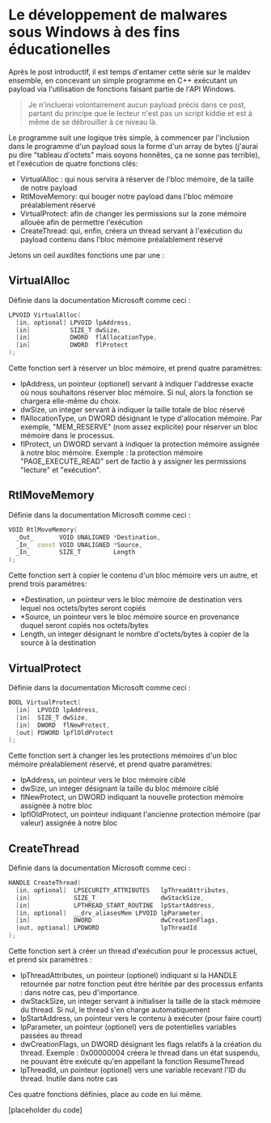 # Le développement de malwares sous Windows à des fins éducationelles 

Après le post introductif, il est temps d'entamer cette série sur le maldev ensemble, en concevant un simple programme en C++ exécutant un payload via l'utilisation de fonctions faisant partie de l'API Windows.

>Je n'incluerai volontairement aucun payload précis dans ce post, partant du principe que le lecteur n'est pas un script kiddie et est à même de se débrouiller à ce niveau là.

Le programme suit une logique très simple, à commencer par l'inclusion dans le programme d'un payload sous la forme d'un array de bytes (j'aurai pu dire "tableau d'octets" mais soyons honnêtes, ça ne sonne pas terrible), et l'exécution de quatre fonctions clés:

*	VirtualAlloc : qui nous servira à réserver de l'bloc mémoire, de la taille de notre payload
*	RtlMoveMemory: qui bouger notre payload dans l'bloc mémoire préalablement réservé
*	VirtualProtect: afin de changer les permissions sur la zone mémoire allouée afin de permettre l'exécution
*	CreateThread: qui, enfin, créera un thread servant à l'exécution du payload contenu dans l'bloc mémoire préalablement réservé


Jetons un oeil auxdites fonctions une par une :

## VirtualAlloc

Définie dans la documentation Microsoft comme ceci : 

```cpp
LPVOID VirtualAlloc(
  [in, optional] LPVOID lpAddress,
  [in]           SIZE_T dwSize,
  [in]           DWORD  flAllocationType,
  [in]           DWORD  flProtect
);
```

Cette fonction sert à réserver un bloc mémoire, et prend quatre paramètres:

*	lpAddress, un pointeur (optionel) servant à indiquer l'addresse exacte où nous souhaitons réserver bloc mémoire. Si nul, alors la fonction se chargera elle-même du choix.
*	dwSize, un integer servant à indiquer la taille totale de bloc réservé
*	flAllocationType, un DWORD désignant le type d'allocation mémoire. Par exemple, "MEM_RESERVE" (nom assez explicite) pour réserver un bloc mémoire dans le processus.
*	flProtect, un DWORD servant à indiquer la protection mémoire assignée à notre bloc mémoire. Exemple : la protection mémoire "PAGE_EXECUTE_READ" sert de factio à y assigner les permissions "lecture" et "exécution".

## RtlMoveMemory

Définie dans la documentation Microsoft comme ceci : 

```cpp
VOID RtlMoveMemory(
  _Out_       VOID UNALIGNED *Destination,
  _In_  const VOID UNALIGNED *Source,
  _In_        SIZE_T         Length
);
```

Cette fonction sert à copier le contenu d'un bloc mémoire vers un autre, et prend trois paramètres:

*	\*Destination, un pointeur vers le bloc mémoire de destination vers lequel nos octets/bytes seront copiés
*	\*Source, un pointeur vers le bloc mémoire source en provenance duquel seront copiés nos octets/bytes
*	Length, un integer désignant le nombre d'octets/bytes à copier de la source à la destination

## VirtualProtect

Définie dans la documentation Microsoft comme ceci :

```cpp
BOOL VirtualProtect(
  [in]  LPVOID lpAddress,
  [in]  SIZE_T dwSize,
  [in]  DWORD  flNewProtect,
  [out] PDWORD lpflOldProtect
);
```

Cette fonction sert à changer les les protections mémoires d'un bloc mémoire préalablement réservé, et prend quatre paramètres:

*	lpAddress, un pointeur vers le bloc mémoire ciblé
*	dwSize, un integer désignant la taille du bloc mémoire ciblé
*	flNewProtect, un DWORD indiquant la nouvelle protection mémoire assignée à notre bloc
*	lpflOldProtect, un pointeur indiquant l'ancienne protection mémoire (par valeur) assignée à notre bloc

## CreateThread

Définie dans la documentation Microsoft comme ceci :

```cpp
HANDLE CreateThread(
  [in, optional]  LPSECURITY_ATTRIBUTES   lpThreadAttributes,
  [in]            SIZE_T                  dwStackSize,
  [in]            LPTHREAD_START_ROUTINE  lpStartAddress,
  [in, optional]  __drv_aliasesMem LPVOID lpParameter,
  [in]            DWORD                   dwCreationFlags,
  [out, optional] LPDWORD                 lpThreadId
);
```

Cette fonction sert à créer un thread d'exécution pour le processus actuel, et prend six paramètres :

*	lpThreadAttributes, un pointeur (optionel) indiquant si la HANDLE retournée par notre fonction peut être héritée par des processus enfants : dans notre cas, peu d'importance.
*	dwStackSize, un integer servant à initialiser la taille de la stack mémoire du thread. Si nul, le thread s'en charge automatiquement
*	lpStartAddress, un pointeur vers le contenu à exécuter (pour faire court)
*	lpParameter, un pointeur (optionel) vers de potentielles variables passées au thread
*	dwCreationFlags, un DWORD désignant les flags relatifs à la création du thread. Exemple : 0x00000004 créera le thread dans un état suspendu, ne pouvant être exécuté qu'en appellant la fonction ResumeThread
*	lpThreadId, un pointeur (optionel) vers une variable recevant l'ID du thread. Inutile dans notre cas




Ces quatre fonctions définies, place au code en lui même.

[placeholder du code]